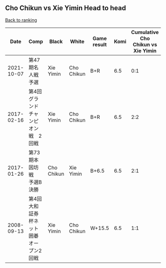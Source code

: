## Cho Chikun vs Xie Yimin Head to head

[Back to ranking](../../index.md)




| **Date** | **Comp** | **Black** | **White** | **Game result** | **Komi** | **Cumulative Cho Chikun vs Xie Yimin** | **Cho Chikun streak** | **Xie Yimin streak** | 
| --- | --- | --- | --- | --- | --- | --- | --- | --- |
| 2021-10-07 | 第47期名人戦予選  | Xie Yimin | Cho Chikun | B+R | 6.5 | 0:1 | 0 | 1 | 
| 2017-02-16 | 第4回グランドチャンピオン戦　2回戦 | Xie Yimin | Cho Chikun | B+R | 6.5 | 2:2 | 0 | 1 | 
| 2017-01-26 | 第73期本因坊戦　予選B決勝 | Cho Chikun | Xie Yimin | B+6.5 | 6.5 | 2:1 | 2 | 0 | 
| 2008-09-13 | 第4回大和証券杯ネット囲碁オープン2回戦 | Xie Yimin | Cho Chikun | W+15.5 | 6.5 | 1:1 | 1 | 0 |




